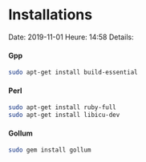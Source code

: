 # Installations
Date: 2019-11-01
Heure: 14:58
Details:

#### Gpp

```bash
sudo apt-get install build-essential
```

#### Perl

```bash
sudo apt-get install ruby-full
sudo apt-get install libicu-dev
```

#### Gollum

```bash
sudo gem install gollum
```